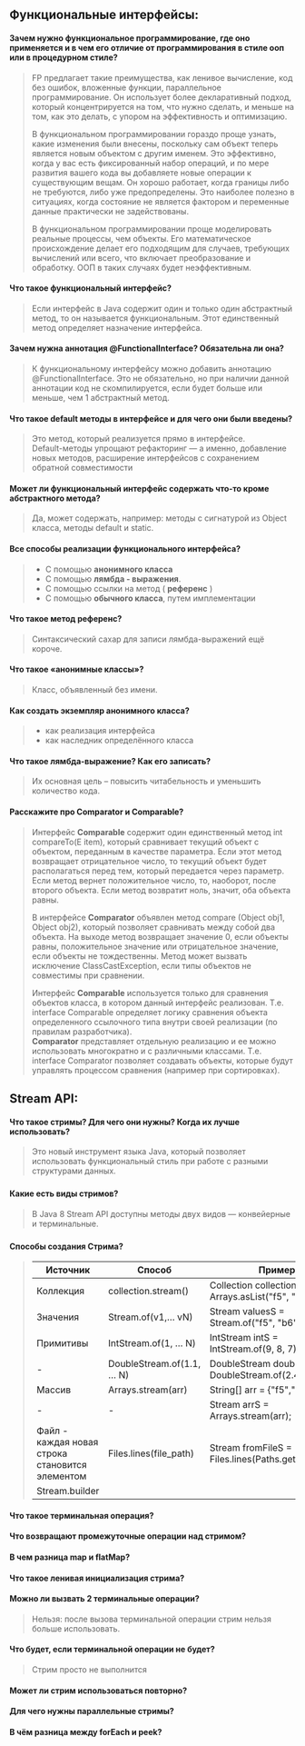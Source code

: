 ## Функциональные интерфейсы:

####  Зачем нужно функциональное программирование, где оно применяется и в чем его отличие от программирования в стиле ооп или в процедурном стиле?
>FP предлагает такие преимущества, как ленивое вычисление, код без ошибок, вложенные 
функции, параллельное программирование. Он использует более декларативный подход, 
который концентрируется на том, что нужно сделать, и меньше на том, как это делать, 
с упором на эффективность и оптимизацию.  
> 
>В функциональном программировании гораздо проще узнать, какие изменения были внесены,
поскольку сам объект теперь является новым объектом с другим именем. Это эффективно,
когда у вас есть фиксированный набор операций, и по мере развития вашего кода вы 
добавляете новые операции к существующим вещам.
> Он хорошо работает, когда границы либо не требуются, либо уже предопределены. 
Это наиболее полезно в ситуациях, когда состояние не является фактором и переменные 
данные практически не задействованы.
>
>В функциональном программировании проще моделировать реальные процессы, чем объекты. 
Его математическое происхождение делает его подходящим для случаев, требующих 
вычислений или всего, что включает преобразование и обработку. ООП в таких 
случаях будет неэффективным.

#### Что такое функциональный интерфейс?
>Если интерфейс в Java содержит один и только один абстрактный метод, то он называется 
функциональным. Этот единственный метод определяет назначение интерфейса.

#### Зачем нужна аннотация @FunctionalInterface? Обязательна ли она?
>К функциональному интерфейсу можно добавить аннотацию @FunctionalInterface. 
Это не обязательно, но при наличии данной аннотации код не скомпилируется, если 
будет больше или меньше, чем 1 абстрактный метод.

#### Что такое default методы в интерфейсе и для чего они были введены?
>Это метод, который реализуется прямо в интерфейсе.  
Default-методы упрощают рефакторинг — а именно, добавление новых методов,
расширение интерфейсов с сохранением обратной совместимости

#### Может ли функциональный интерфейс содержать что-то кроме абстрактного метода?
>Да, может содержать, например: методы с сигнатурой из Object класса, методы
default и static.

#### Все способы реализации функционального интерфейса?
>- С помощью <b>анонимного класса</b>
>- С помощью <b>лямбда - выражения</b>.
>- С помощью ссылки на метод ( <b>референс</b> )
>- С помощью <b>обычного класса</b>, путем имплементации

#### Что такое метод референс?
>Синтаксический сахар для записи лямбда-выражений ещё короче.

#### Что такое «анонимные классы»?
>Класс, объявленный без имени.

#### Как создать экземпляр анонимного класса?
>- как реализация интерфейса
>- как наследник определённого класса

#### Что такое лямбда-выражение? Как его записать?
>Их основная цель – повысить читабельность и уменьшить количество кода.

#### Расскажите про Comparator и Comparable?
>Интерфейс <b>Comparable</b> содержит один единственный метод int compareTo(E item), 
который сравнивает текущий объект с объектом, переданным в качестве параметра. 
Если этот метод возвращает отрицательное число, то текущий объект будет располагаться 
перед тем, который передается через параметр. Если метод вернет положительное число, 
то, наоборот, после второго объекта. Если метод возвратит ноль, значит, оба объекта равны.
> 
>В интерфейсе <b>Comparator</b> объявлен метод compare (Object obj1, Object obj2), который
позволяет сравнивать между собой два объекта. На выходе метод возвращает значение 0,
если объекты равны, положительное значение или отрицательное значение, если объекты 
не тождественны. Метод может вызвать исключение ClassCastException, если типы объектов 
не совместимы при сравнении.
> 
> Интерфейс <b>Comparable</b> используется только для сравнения объектов класса, в котором 
данный интерфейс реализован. Т.е. interface Comparable определяет логику сравнения объекта
определенного ссылочного типа внутри своей реализации (по правилам разработчика).  
<b>Comparator</b> представляет отдельную реализацию и ее можно использовать многократно и 
с различными классами. Т.е. interface Comparator позволяет создавать объекты, которые 
будут управлять процессом сравнения (например при сортировках).


## Stream API:

#### Что такое стримы? Для чего они нужны? Когда их лучше использовать?
>Это новый инструмент языка Java, который позволяет использовать функциональный стиль при 
работе с разными структурами данных.
###
#### Какие есть виды стримов?
>В Java 8 Stream API доступны методы двух видов — конвейерные и терминальные.
###
#### Способы создания Стрима?
>
>| Источник | Способ | Пример |
>|------------------|--------|---
>|Коллекция|collection.stream()| Collection<String> collection = Arrays.asList("f5", "b6", "z7");
>|Значения|Stream.of(v1,… vN)| Stream<String> valuesS = Stream.of("f5", "b6", "z7"); 
>|Примитивы|IntStream.of(1, … N)|IntStream intS = IntStream.of(9, 8, 7);
>| -     |DoubleStream.of(1.1, … N)| DoubleStream doubleS = DoubleStream.of(2.4, 8.9);
>| Массив|Arrays.stream(arr)	|String[] arr = {"f5","b6","z7"}; 
>|- |- | Stream<String> arrS = Arrays.stream(arr);
>|Файл - каждая новая строка становится элементом|Files.lines(file_path)	|Stream<String> fromFileS = Files.lines(Paths.get("doc.txt"))
>|Stream.builder	|


#### Что такое терминальная операция?
>
#### Что возвращают промежуточные операции над стримом?
>
#### В чем разница map и flatMap?
>
#### Что такое ленивая инициализация стрима?
>
#### Можно ли вызвать 2 терминальные операции? 
>Нельзя: после вызова терминальной операции стрим нельзя больше использовать.
#### Что будет, если терминальной операции не будет?
>Стрим просто не выполнится
#### Может ли стрим использоваться повторно?
>
#### Для чего нужны параллельные стримы?
>
#### В чём разница между forEach и peek?
>